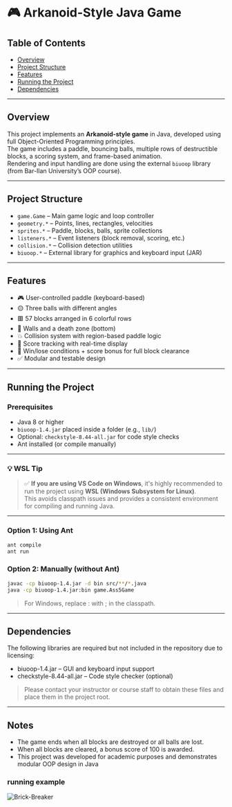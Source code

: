 # 🎮 Arkanoid-Style Java Game

## Table of Contents
- [Overview](#overview)
- [Project Structure](#project-structure)
- [Features](#features)
- [Running the Project](#running-the-project)
- [Dependencies](#dependencies)

---

## Overview

This project implements an **Arkanoid-style game** in Java, developed using full Object-Oriented Programming principles.  
The game includes a paddle, bouncing balls, multiple rows of destructible blocks, a scoring system, and frame-based animation.  
Rendering and input handling are done using the external `biuoop` library (from Bar-Ilan University’s OOP course).

---

## Project Structure

- `game.Game` – Main game logic and loop controller
- `geometry.*` – Points, lines, rectangles, velocities
- `sprites.*` – Paddle, blocks, balls, sprite collections
- `listeners.*` – Event listeners (block removal, scoring, etc.)
- `collision.*` – Collision detection utilities
- `biuoop.*` – External library for graphics and keyboard input (JAR)

---

## Features
- 🎮 User-controlled paddle (keyboard-based)
- 🟡 Three balls with different angles
- 🟥 57 blocks arranged in 6 colorful rows
- 🧱 Walls and a death zone (bottom)
- 💥 Collision system with region-based paddle logic
- 🧠 Score tracking with real-time display
- 🎯 Win/lose conditions + score bonus for full block clearance
- ✅ Modular and testable design

---

## Running the Project

### Prerequisites

- Java 8 or higher
- `biuoop-1.4.jar` placed inside a folder (e.g., `lib/`)
- Optional: `checkstyle-8.44-all.jar` for code style checks
- Ant installed (or compile manually)

---

### 💡 WSL Tip

> ✅ **If you are using VS Code on Windows**, it's highly recommended to run the project using **WSL (Windows Subsystem for Linux)**.  
> This avoids classpath issues and provides a consistent environment for compiling and running Java.

---

### Option 1: Using Ant

```bash
ant compile
ant run
```

### Option 2: Manually (without Ant)
```bash
javac -cp biuoop-1.4.jar -d bin src/**/*.java
java -cp biuoop-1.4.jar:bin game.Ass5Game
```

> For Windows, replace : with ; in the classpath.

---

## Dependencies
The following libraries are required but not included in the repository due to licensing:

- biuoop-1.4.jar – GUI and keyboard input support
- checkstyle-8.44-all.jar – Code style checker (optional)
> Please contact your instructor or course staff to obtain these files and place them in the project root.

---

## Notes
- The game ends when all blocks are destroyed or all balls are lost.
- When all blocks are cleared, a bonus score of 100 is awarded.
- This project was developed for academic purposes and demonstrates modular OOP design in Java

### running example
![Brick-Breaker](https://github.com/user-attachments/assets/375e2caf-4804-4e8e-9fd4-c2d7263fd26b)
